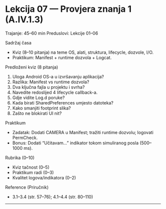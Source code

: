 # Lekcija 07 — Provjera znanja 1 (A.IV.1.3)

Trajanje: 45–60 min
Preduslovi: Lekcije 01–06

Sadržaj časa
- Kviz (8–10 pitanja) na teme OS, alati, struktura, lifecycle, dozvole, I/O.
- Praktikum: Manifest + runtime dozvola + Logcat.

Predloženi kviz (8 pitanja)
1) Uloga Android OS-a u izvršavanju aplikacija?
2) Razlika: Manifest vs runtime dozvola?
3) Dva ključna fajla u projektu i svrha?
4) Navedite redoslijed 4 lifecycle callback-a.
5) Gdje vidite Log.d poruke?
6) Kada birati SharedPreferences umjesto datoteka?
7) Kako smanjiti footprint slika?
8) Zašto ne blokirati UI nit?

Praktikum
- Zadatak: Dodati CAMERA u Manifest; tražiti runtime dozvolu; logovati PermCheck.
- Bonus: Dodati “Učitavam…” indikator tokom simuliranog posla (500–1000 ms).

Rubrika (0–10)
- Kviz tačnost (0–5)
- Praktikum radi (0–3)
- Kvalitet logova/indikatora (0–2)

Reference (Priručnik)
- 3.1–3.4 (str. 57–76); 4.1–4.4 (str. 80–110)

---